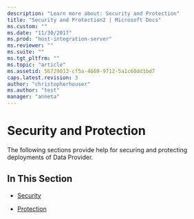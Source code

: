 ```yaml
---
description: "Learn more about: Security and Protection"
title: "Security and Protection2 | Microsoft Docs"
ms.custom: ""
ms.date: "11/30/2017"
ms.prod: "host-integration-server"
ms.reviewer: ""
ms.suite: ""
ms.tgt_pltfrm: ""
ms.topic: "article"
ms.assetid: 56729013-cf5a-4669-9712-5a1c60dd1bd7
caps.latest.revision: 3
author: "christopherhouser"
ms.author: "test"
manager: "anneta"
---
```

# Security and Protection
The following sections provide help for securing and protecting deployments of Data Provider.  
  
## In This Section  

- [Security](../db2oledbv/security2.md) 

-   [Protection](../db2oledbv/protection1.md)
